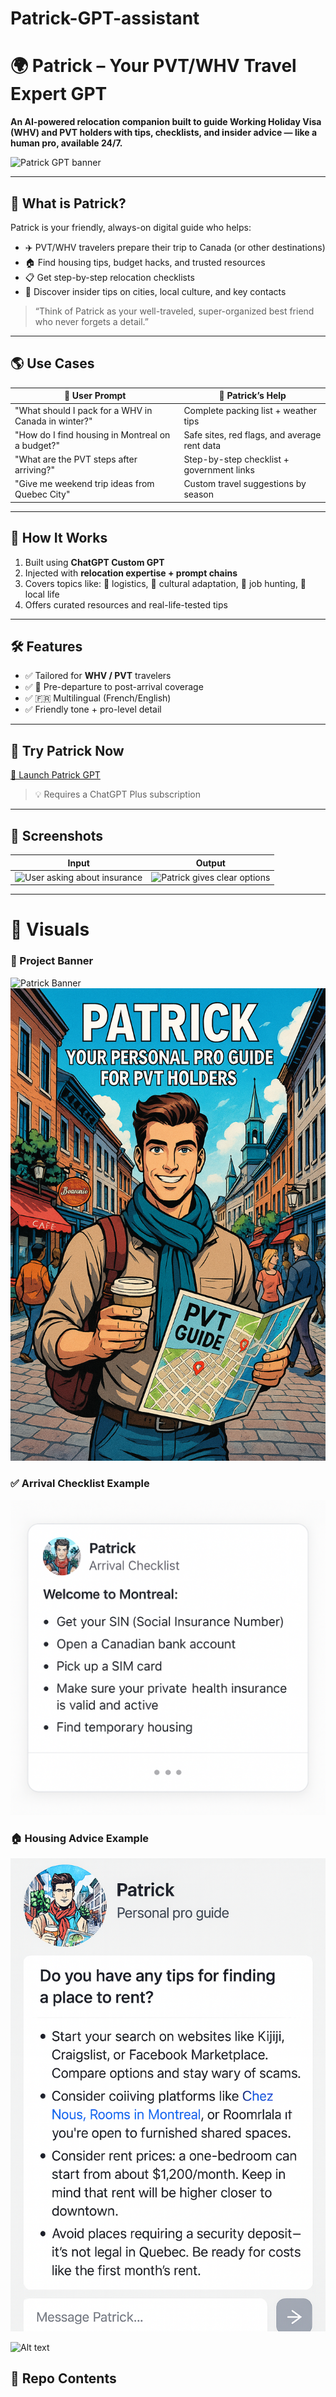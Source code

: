 # Patrick-GPT-assistant

# 🌍 Patrick – Your PVT/WHV Travel Expert GPT

**An AI-powered relocation companion built to guide Working Holiday Visa (WHV) and PVT holders with tips, checklists, and insider advice — like a human pro, available 24/7.**

![Patrick GPT banner](link-to-banner-image)

---

## 🧳 What is Patrick?

Patrick is your friendly, always-on digital guide who helps:
- ✈️ PVT/WHV travelers prepare their trip to Canada (or other destinations)
- 🏠 Find housing tips, budget hacks, and trusted resources
- 📋 Get step-by-step relocation checklists
- 📍 Discover insider tips on cities, local culture, and key contacts

> “Think of Patrick as your well-traveled, super-organized best friend who never forgets a detail.”

---

## 🌎 Use Cases

| 🧭 User Prompt | 🤖 Patrick’s Help |
|--------------------------|-----------------------------------------------|
| "What should I pack for a WHV in Canada in winter?" | Complete packing list + weather tips |
| "How do I find housing in Montreal on a budget?" | Safe sites, red flags, and average rent data |
| "What are the PVT steps after arriving?" | Step-by-step checklist + government links |
| "Give me weekend trip ideas from Quebec City" | Custom travel suggestions by season |

---

## 🔧 How It Works

1. Built using **ChatGPT Custom GPT**
2. Injected with **relocation expertise + prompt chains**
3. Covers topics like: 📂 logistics, 🧘 cultural adaptation, 💼 job hunting, 🍁 local life
4. Offers curated resources and real-life-tested tips

---

## 🛠 Features

- ✅ Tailored for **WHV / PVT** travelers
- ✅ 🎒 Pre-departure to post-arrival coverage
- ✅ 🇫🇷 Multilingual (French/English)
- ✅ Friendly tone + pro-level detail

---

## 🧪 Try Patrick Now

[🚀 Launch Patrick GPT](link-to-your-custom-gpt)

> 💡 Requires a ChatGPT Plus subscription

---

## 📸 Screenshots

| Input | Output |
|-------|--------|
| ![User asking about insurance](link) | ![Patrick gives clear options](link) |

---

# 📸 Visuals

### 🧭 Project Banner
![Patrick Banner](assets/patrick-banner.png)
![Patrick – Your Personal Guide](assets/patrick-Pro-PVT-guide.png)

### ✅ Arrival Checklist Example
![Checklist Screenshot](assets/arrival-checklist.png)

### 🏠 Housing Advice Example
![Housing Help Screenshot](assets/housing-help-mtl.png)

![Alt text](assets/image-name.png)









## 📁 Repo Contents

